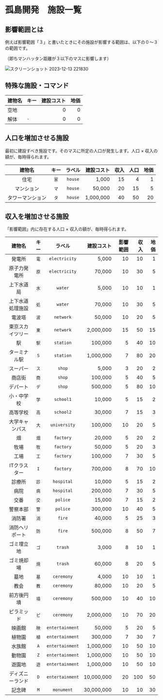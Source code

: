 # 孤島開発　施設一覧

## 影響範囲とは

例えば影響範囲「３」と書いたときにその施設が影響する範囲は、以下の０～３の範囲です。

（即ちマンハッタン距離が３以下のマスに影響します）

![スクリーンショット 2023-12-13 221830](https://github.com/kabipoyo/island_development/assets/53305235/90a64dd3-ac4a-435a-9895-7fc10431d677)

## 特殊な施設・コマンド

|建物名|キー|建設コスト|地価|
|:--|:--|--:|--:|
|空地|` `|0|0|
|解体|`-`|0|0|

## 人口を増加させる施設

最初に建設すべき施設です。そのマスに所定の人口が発生します。人口 × 収入の額が、毎時得られます。

|建物名|キー|ラベル|建設コスト|収入|人口|地価|
|:--:|:--:|:--:|--:|--:|--:|--:|
|住宅|`家`|`house`|1,000|15|4|1|
|マンション|`マ`|`house`|50,000|20|15|5|
|タワーマンション|`タ`|`house`|1,000,000|40|50|20|

## 収入を増加させる施設

「影響範囲」内に存在する人口 × 収入の額が、毎時得られます。

|建物名|キー|ラベル|建設コスト|影響範囲|収入|地価|
|:--:|:--:|:--:|--:|--:|--:|--:|
|発電所|`電`|`electricity`|5,000|10|10|1|
|原子力発電所|`原`|`electricity`|70,000|10|30|5|
|上下水道局|`水`|`water`|5,000|10|10|1|
|上下水道処理施設|`処`|`water`|70,000|10|30|5|
|電波塔|`波`|`network`|50,000|10|20|5|
|東京スカイツリー|`東`|`network`|2,000,000|15|50|15|
|駅|`駅`|`station`|100,000|5|40|10|
|ターミナル駅|`S`|`station`|1,000,000|7|80|20|
|スーパー|`ス`|`shop`|5,000|3|20|2|
|商店街|`商`|`shop`|100,000|5|40|5|
|デパート|`デ`|`shop`|500,000|5|80|10|
|小・中学校|`学`|`school1`|10,000|5|15|2|
|高等学校|`高`|`school2`|30,000|7|15|3|
|大学キャンパス|`大`|`university`|100,000|10|20|5|
|畑|`畑`|`factory`|20,000|5|20|2|
|牧場|`牧`|`factory`|50,000|5|20|3|
|工場|`工`|`factory`|100,000|7|30|5|
|ITクラスター|`I`|`factory`|700,000|8|70|10|
|診療所|`診`|`hospital`|10,000|5|15|2|
|病院|`病`|`hospital`|200,000|7|30|5|
|交番|`交`|`police`|15,000|7|15|2|
|警察本部|`警`|`police`|300,000|10|40|5|
|消防署|`消`|`fire`|40,000|5|25|3|
|消防ヘリポート|`防`|`fire`|500,000|8|50|7|
|ゴミ埋立地|`ゴ`|`trash`|3,000|8|10|1|
|ゴミ焼却場|`焼`|`trash`|60,000|8|20|5|
|墓地|`墓`|`ceremony`|4,000|10|10|1|
|教会|`教`|`ceremony`|80,000|10|20|5|
|前方後円墳|`墳`|`ceremony`|500,000|10|40|10|
|ピラミッド|`ピ`|`ceremony`|2,000,000|10|70|20|
|映画館|`映`|`entertainment`|50,000|5|20|5|
|植物園|`植`|`entertainment`|300,000|7|30|7|
|水族館|`A`|`entertainment`|1,000,000|10|50|10|
|動物園|`Z`|`entertainment`|1,000,000|10|50|10|
|遊園地|`遊`|`entertainment`|1,000,000|10|50|10|
|ディズニーランド|`D`|`entertainment`|10,000,000|20|100|50|
|記念碑|`M`|`monument`|30,000,000|10|10|30|
